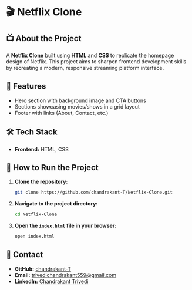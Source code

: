# 🎬 Netflix Clone

## 📺 About the Project
A **Netflix Clone** built using **HTML** and **CSS** to replicate the homepage design of Netflix. This project aims to sharpen frontend development skills by recreating a modern, responsive streaming platform interface.

## 🌟 Features
- Hero section with background image and CTA buttons
- Sections showcasing movies/shows in a grid layout
- Footer with links (About, Contact, etc.)

## 🛠️ Tech Stack
- **Frontend:** HTML, CSS

## 🚀 How to Run the Project
1. **Clone the repository:**
   ```bash
   git clone https://github.com/chandrakant-T/Netflix-Clone.git
   ```
2. **Navigate to the project directory:**
   ```bash
   cd Netflix-Clone
   ```
3. **Open the `index.html` file in your browser:**
   ```bash
   open index.html
   ```

## 📧 Contact
- **GitHub:** [chandrakant-T](https://github.com/chandrakant-T)
- **Email:** [trivedichandrakant559@gmail.com](mailto:trivedichandrakant559@gmail.com)
- **LinkedIn:** [Chandrakant Trivedi](https://www.linkedin.com/in/chandrakant-trivedi/)

